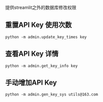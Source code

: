 提供streamlit之外的数据库修改权限

## 重置API Key 使用次数
```shell
python -m admin.update_key_times key
```
## 查看API Key 详情
```shell
python -m admin.get_key_info key
```
## 手动增加API Key 
```shell
python -m admin.gen_key_sys utils@163.com

```